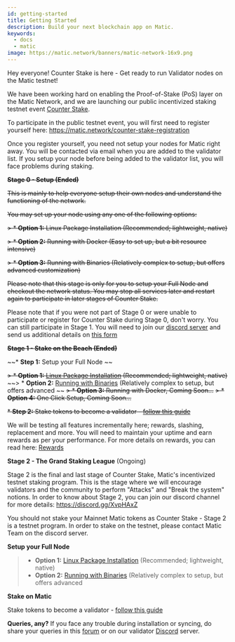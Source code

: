 ```yaml
---
id: getting-started
title: Getting Started
description: Build your next blockchain app on Matic.
keywords:
  - docs
  - matic
image: https://matic.network/banners/matic-network-16x9.png 
---
```

Hey everyone! Counter Stake is here - Get ready to run Validator nodes on the Matic testnet!

We have been working hard on enabling the Proof-of-Stake (PoS) layer on the Matic Network, and we are launching our public incentivized staking testnet event [Counter Stake](https://matic.network/counter-stake/). 

To participate in the public testnet event, you will first need to register yourself here: https://matic.network/counter-stake-registration

Once you register yourself, you need not setup your nodes for Matic right away. You will be contacted via email when you are added to the validator list. If you setup your node before being added to the validator list, you will face problems during staking.
 
~~**Stage 0 - Setup (Ended)**~~

~~This is mainly to help everyone setup their own nodes and understand the functioning of the network.~~

~~You may set up your node using any one of the following options:~~ 

~~> * **Option 1:** Linux Package Installation (Recommended; lightweight, native)~~

~~> * **Option 2:** Running with Docker (Easy to set up, but a bit resource intensive)~~

~~> * **Option 3:** Running with Binaries (Relatively complex to setup, but offers advanced customization)~~

~~Please note that this stage is only for you to setup your Full Node and checkout the network status. You may stop all services later and restart again to participate in later stages of Counter Stake.~~

Please note that if you were not part of Stage 0 or were unable to participate or register for Counter Stake during Stage 0, don't worry. You can still participate in Stage 1. You will need to join our [discord server](https://discord.gg/XvpHAxZ) and send us additional details on [this form](https://t.co/Ft80ZDdt6d)


~~**Stage 1 - Stake on the Beach (Ended)**~~

~~* **Step 1:** Setup your Full Node ~~

~~> * **Option 1:** [Linux Package Installation](linux-package-installation) (Recommended; lightweight, native)~~
~~> * **Option 2:** [Running with Binaries](running-with-binaries) (Relatively complex to setup, but offers advanced ~~
~~> * **Option 3:** Running with Docker, Coming Soon...~~
~~> * **Option 4:** One Click Setup, Coming Soon...~~

~~* **Step 2:** Stake tokens to become a validator - [follow this guide](stake-on-matic)~~

We will be testing all features incrementally here; rewards, slashing, replacement and more. You will need to maintain your uptime and earn rewards as per your performance. For more details on rewards, you can read here: [Rewards](rewards)

**Stage 2 - The Grand Staking League** (Ongoing)

Stage 2 is the final and last stage of Counter Stake, Matic's incentivized testnet staking program. This is the stage where we will encourage validators and the community to perform "Attacks" and "Break the system" notions. In order to know about Stage 2, you can join our discord channel for more details: https://discord.gg/XvpHAxZ

You should not stake your Mainnet Matic tokens as Counter Stake - Stage 2 is a testnet program. In order to stake on the testnet, please contact Matic Team on the discord server.

**Setup your Full Node** 

> * **Option 1:** [Linux Package Installation](https://docs.matic.network/docs/validate/counter-stake-stage-2/linux-package-installation) (Recommended; lightweight, native)
> * **Option 2:** [Running with Binaries](https://docs.matic.network/docs/validate/counter-stake-stage-2/running-with-binaries) (Relatively complex to setup, but offers advanced 

**Stake on Matic**

Stake tokens to become a validator - [follow this guide](https://docs.matic.network/docs/validate/counter-stake-stage-2/stake-on-matic)


**Queries, any?**
If you face any trouble during installation or syncing, do share your queries in this [forum](https://forum.matic.network/c/counter-stake) or on our validator [Discord](https://discord.gg/XvpHAxZ) server.  
